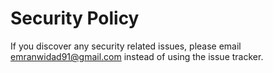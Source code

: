 # Security Policy

If you discover any security related issues, please email emranwidad91@gmail.com instead of using the issue tracker.
